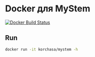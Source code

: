 # Docker для MyStem

[![Docker Build Status](https://img.shields.io/docker/build/korchasa/mystem.svg?style=for-the-badge)](https://hub.docker.com/r/korchasa/mystem/)

## Run

```bash
docker run -it korchasa/mystem -h
```
